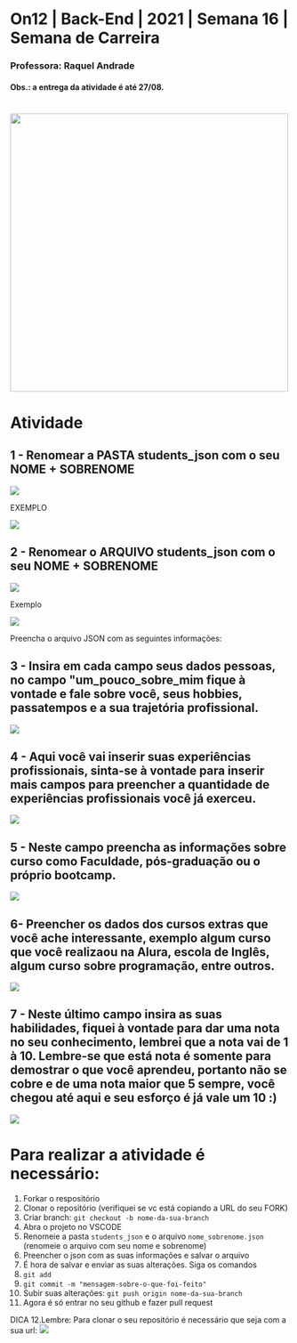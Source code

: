 # On12 | Back-End | 2021 | Semana 16 | Semana de Carreira 

### Professora: Raquel Andrade
#### Obs.: a entrega da atividade é até 27/08.

#
<img src="https://i.ibb.co/481GVFq/Semana-de-Carreira-Reprograma.jpg" width="500" >

# 

# Atividade


## 1 - Renomear a PASTA students_json com o seu NOME + SOBRENOME

<img src="https://i.ibb.co/1RDmv1X/1-etapa.png">

EXEMPLO

<img src="https://i.ibb.co/JndWJr1/2-etapa.png">

## 2 - Renomear o ARQUIVO students_json com o seu NOME + SOBRENOME

<img src="hhttps://i.ibb.co/Lk9zGHB/3-etapa.png">

Exemplo

<img src="https://i.ibb.co/XtSNxSb/4-etapa.png">

Preencha o arquivo JSON com as seguintes informações:

## 3 - Insira em cada campo seus dados pessoas, no campo "um_pouco_sobre_mim fique à vontade e fale sobre você, seus hobbies, passatempos e a sua trajetória profissional. 

<img src="https://i.ibb.co/RgZvSwS/5-etapa-dados-pessoais.png">

## 4 - Aqui você vai inserir suas experiências profissionais, sinta-se à vontade para inserir mais campos para preencher a quantidade de experiências profissionais você já exerceu. 

<img src="https://i.ibb.co/drZTnKs/6-etapa-no-que-ja-trabalhei.png">

## 5 - Neste campo preencha as informações sobre curso como Faculdade, pós-graduação ou o próprio bootcamp.

<img src="https://i.ibb.co/yn6jFXB/7-etapa-estudo.png">

## 6- Preencher os dados dos cursos extras que você ache interessante, exemplo algum curso que você realizaou na Alura, escola de Inglês, algum curso sobre programação, entre outros. 

<img src="https://i.ibb.co/b3DTbSW/8-etapa-cursos-extras.png">

## 7 - Neste último campo insira as suas habilidades, fiquei à vontade para dar uma nota no seu conhecimento, lembrei que a nota vai de 1 à 10. Lembre-se que está nota é somente para demostrar o que você aprendeu, portanto não se cobre e de uma nota maior que 5 sempre, você chegou até aqui e seu esforço é já vale um 10 :)

<img src="https://i.ibb.co/8NDttkB/9-etapa-destque-pontua-o.png"> 

# Para realizar a atividade é necessário:

1. Forkar o respositório 
2. Clonar o repositório (verifiquei se vc está copiando a URL do seu FORK)   
3. Criar branch: `git checkout -b nome-da-sua-branch`
4. Abra o projeto no VSCODE
5. Renomeie a pasta `students_json` e o arquivo `nome_sobrenome.json` (renomeie o arquivo com seu nome e sobrenome)
6. Preencher o json com as suas informações e salvar o arquivo
7. É hora de salvar e enviar as suas alterações.
    Siga os comandos
8. `git add`
9. `git commit -m "mensagem-sobre-o-que-foi-feito"`
10. Subir suas alterações: `git push origin nome-da-sua-branch`
11. Agora é só entrar no seu github e fazer pull request

DICA
12.Lembre: Para clonar o seu repositório é necessário que seja com a sua url:
    <img src="https://i.ibb.co/8dvL9Vh/001-clone.png"> 
